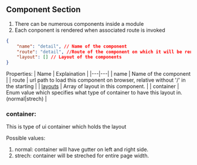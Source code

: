 ## Component Section
1. There can be numerous components inside a module
2. Each conponent is rendered when associated route is invoked
```json
{
    "name": "detail", // Name of the component
    "route": "detail", //Route of the component on which it will be rendered
    "layout": [] // Layout of the components
}
```
Properties:
| Name  | Explaination  |
|---|---|
|  name | Name of the component  |
|  route | url path to load this component on browser, relative without '/' in the starting  |
|  [layouts](layouts.md) | Array of layout in this component.  |
|  container | Enum value which specifies what type of container to have this layout in. (normal|strech) |

### container:
This is type of ui container which holds the layout

Possible values:
1. normal: container will have gutter on left and right side.
2. strech: container will be streched for entire page width.